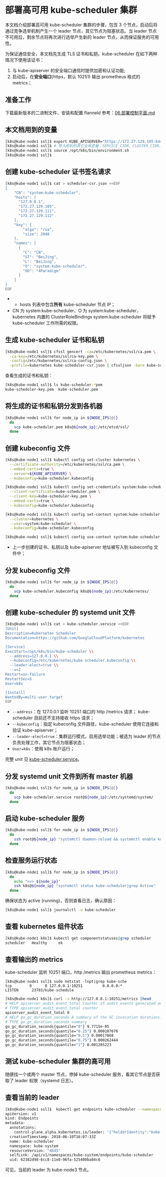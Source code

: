 # 部署高可用 kube-scheduler 集群

本文档介绍部署高可用 kube-scheduler 集群的步骤，包含 3 个节点，启动后将通过竞争选举机制产生一个 leader 节点，其它节点为阻塞状态。当 leader 节点不可用后，剩余节点将再次进行选举产生新的 leader 节点，从而保证服务的可用性。

为保证通信安全，本文档先生成 TLS 证书和私钥，kube-scheduler 在如下两种情况下使用该证书：
1. 与 kube-apiserver 的安全端口通信时提供加密和认证功能;
1. 启动后，在**安全端口**(https，默认 10251) 输出 prometheus 格式的 metrics；

## 准备工作

下载最新版本的二进制文件、安装和配置 flanneld 参考：[06.部署控制平面.md](06.部署控制平面.md)

## 本文档用到的变量

``` bash
[k8s@kube-node1 ssl]$ export KUBE_APISERVER="https://172.27.129.105:6443" # 替换为当前部署的 master 机器 IP
[k8s@kube-node1 ssl]$ # 导入用到的其它全局变量：SERVICE_CIDR、CLUSTER_CIDR、NODE_PORT_RANGE、ETCD_ENDPOINTS、BOOTSTRAP_TOKEN
[k8s@kube-node1 ssl]$ source /opt/k8s/bin/environment.sh
[k8s@kube-node1 ssl]$
```

## 创建 kube-scheduler 证书签名请求

``` bash
[k8s@kube-node1 ssl]$ cat > scheduler-csr.json <<EOF
{
    "CN": "system:kube-scheduler",
    "hosts": [
      "127.0.0.1",
      "172.27.129.105",
      "172.27.129.111",
      "172.27.129.112"
    ],
    "key": {
        "algo": "rsa",
        "size": 2048
    },
    "names": [
      {
        "C": "CN",
        "ST": "BeiJing",
        "L": "BeiJing",
        "O": "system:kube-scheduler",
        "OU": "4Paradigm"
      }
    ]
}
EOF
```
+ + hosts 列表中包含**所有** kube-scheduler 节点 IP；
+ CN 为 system:kube-scheduler、O 为 system:kube-scheduler，kubernetes 内置的 ClusterRoleBindings system:kube-scheduler 将赋予 kube-scheduler 工作所需的权限。


## 生成 kube-scheduler 证书和私钥

``` bash
[k8s@kube-node1 ssl]$ cfssl gencert -ca=/etc/kubernetes/ssl/ca.pem \
  -ca-key=/etc/kubernetes/ssl/ca-key.pem \
  -config=/etc/kubernetes/ssl/ca-config.json \
  -profile=kubernetes kube-scheduler-csr.json | cfssljson -bare kube-scheduler
```

查看生成的证书和私钥：

``` bash
[k8s@kube-node1 ssl]$ ls kube-scheduler-*pem
kube-scheduler-key.pem  kube-scheduler.pem
```

## 将生成的证书和私钥分发到各机器

``` bash
[k8s@kube-node1 ssl]$ for node_ip in ${NODE_IPS[@]}
  do
    scp kube-scheduler.pem k8s@${node_ip}:/etc/etcd/ssl/
  done
```

## 创建 kubeconfig 文件

``` bash
[k8s@kube-node1 ssl]$ kubectl config set-cluster kubernetes \
  --certificate-authority=/etc/kubernetes/ssl/ca.pem \
  --embed-certs=true \
  --server=${KUBE_APISERVER} \
  --kubeconfig=kube-scheduler.kubeconfig

[k8s@kube-node1 ssl]$ kubectl config set-credentials system:kube-scheduler \
  --client-certificate=kube-scheduler.pem \
  --client-key=kube-scheduler-key.pem \
  --embed-certs=true \
  --kubeconfig=kube-scheduler.kubeconfig

[k8s@kube-node1 ssl]$ kubectl config set-context system:kube-scheduler \
  --cluster=kubernetes \
  --user=system:kube-scheduler \
  --kubeconfig=kube-scheduler.kubeconfig

[k8s@kube-node1 ssl]$ kubectl config use-context system:kube-scheduler --kubeconfig=kube-scheduler.kubeconfig
```
+ 上一步创建的证书、私钥以及 kube-apiserver 地址被写入到 kubeconfig 文件中；

## 分发 kubeconfig 文件

``` bash
[k8s@kube-node1 ssl]$ for node_ip in ${NODE_IPS[@]}
  do
    scp kube-scheduler.kubeconfig k8s@${node_ip}:/etc/kubernetes/
  done
```

## 创建 kube-scheduler 的 systemd unit 文件

``` bash
[k8s@kube-node1 ssl]$ cat > kube-scheduler.service <<EOF
[Unit]
Description=Kubernetes Scheduler
Documentation=https://github.com/GoogleCloudPlatform/kubernetes

[Service]
ExecStart=/opt/k8s/bin/kube-scheduler \\
  --address=127.0.0.1 \\
  --kubeconfig=/etc/kubernetes/kube-scheduler.kubeconfig \\
  --leader-elect=true \\
  --v=2
Restart=on-failure
RestartSec=5
User=k8s

[Install]
WantedBy=multi-user.target
EOF
```
+ `--address`：在 127.0.0.1 监听 10251 端口的 http /metrics 请求； kube-scheduler 目前还不支持接收 https 请求；
+ `--kubeconfig`：指定 kubeconfig 文件路径，kube-scheduler 使用它连接和验证 kube-apiserver；
+ `--leader-elect=true`：集群运行模式，启用选举功能；被选为 leader 的节点负责处理工作，其它节点为阻塞状态；
+ `User=k8s`：使用 k8s 账户运行；

完整 unit 见 [kube-scheduler.service](https://github.com/opsnull/follow-me-install-kubernetes-cluster/blob/master/systemd/kube-scheduler.service)。

## 分发 systemd unit 文件到所有 master 机器

``` bash
[k8s@kube-node1 ssl]$ for node_ip in ${NODE_IPS[@]}
  do
    scp kube-scheduler.service root@${node_ip}:/etc/systemd/system/
  done
```

## 启动 kube-scheduler 服务

``` bash
[k8s@kube-node1 ssl]$ for node_ip in ${NODE_IPS[@]}
  do
    ssh root@${node_ip} "systemctl daemon-reload && systemctl enable kube-scheduler && systemctl start kube-scheduler"
  done
```

## 检查服务运行状态

``` bash
[k8s@kube-node1 ssl]$ for node_ip in ${NODE_IPS[@]}
  do
    echo ">>> ${node_ip}"
    ssh k8s@${node_ip} "systemctl status kube-scheduler|grep Active"
  done
```

确保状态为 active (running)，否则查看日志，确认原因：

``` bash
[k8s@kube-node1 ssl]$ journalctl -u kube-scheduler
```

## 查看 kubernetes 组件状态

``` bash
[k8s@kube-node1 k8s]$ kubectl get componentstatuses|grep scheduler
scheduler   Healthy     ok
```

## 查看输出的 metrics

kube-scheduler 监听 10251 端口，http /metrics 输出 prometheus metrics：

```
[k8s@kube-node1 ssl]$ sudo netstat -lnpt|grep kube-sche
tcp        0      0 127.0.0.1:10251         0.0.0.0:*               LISTEN      23783/kube-schedule
```

``` bash
[k8s@kube-node1 k8s]$ curl -s http://127.0.0.1:10251/metrics |head
# HELP apiserver_audit_event_total Counter of audit events generated and sent to the audit backend.
# TYPE apiserver_audit_event_total counter
apiserver_audit_event_total 0
# HELP go_gc_duration_seconds A summary of the GC invocation durations.
# TYPE go_gc_duration_seconds summary
go_gc_duration_seconds{quantile="0"} 9.7715e-05
go_gc_duration_seconds{quantile="0.25"} 0.000107676
go_gc_duration_seconds{quantile="0.5"} 0.00017868
go_gc_duration_seconds{quantile="0.75"} 0.000262444
go_gc_duration_seconds{quantile="1"} 0.001205223
```

## 测试 kube-scheduler 集群的高可用

随便找一个或两个 master 节点，停掉 kube-scheduler 服务，看其它节点是否获取了 leader 权限（systemd 日志）。

## 查看当前的 leader

``` bash
[k8s@kube-node1 ssl]$  kubectl get endpoints kube-scheduler --namespace=kube-system  -o yaml
apiVersion: v1
kind: Endpoints
metadata:
  annotations:
    control-plane.alpha.kubernetes.io/leader: '{"holderIdentity":"kube-node3_61f34593-6cc8-11e8-8af7-5254002f288e","leaseDurationSeconds":15,"acquireTime":"2018-06-10T16:09:56Z","renewTime":"2018-06-10T16:20:54Z","leaderTransitions":1}'
  creationTimestamp: 2018-06-10T16:07:33Z
  name: kube-scheduler
  namespace: kube-system
  resourceVersion: "4645"
  selfLink: /api/v1/namespaces/kube-system/endpoints/kube-scheduler
  uid: 62382d98-6cc8-11e8-96fa-525400ba84c6
```

可见，当前的 leader 为 kube-node3 节点。